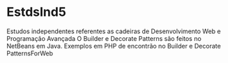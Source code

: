 # EstdsInd5
Estudos independentes referentes as cadeiras de Desenvolvimento Web e Programação Avançada
O Builder e Decorate Patterns são feitos no NetBeans em Java.
Exemplos em PHP de encontrão no Builder e Decorate PatternsForWeb
